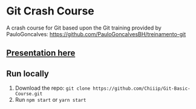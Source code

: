 # Git Crash Course

A crash course for Git based upon the Git training provided by PauloGoncalves: https://github.com/PauloGoncalvesBH/treinamento-git

## [Presentation here](https://chiiip.github.io/Git-Basic-Course/)

## Run locally

1. Download the repo: `git clone https://github.com/Chiiip/Git-Basic-Course.git`
2. Run `npm start` or `yarn start`
